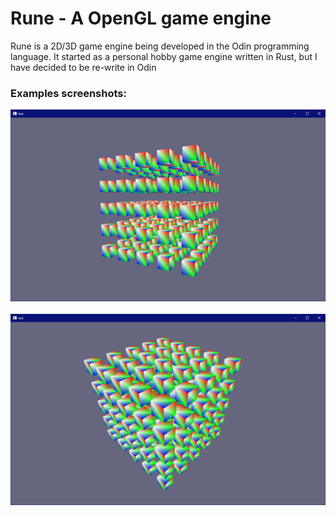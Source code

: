# Rune - A OpenGL game engine

Rune is a 2D/3D game engine being developed in the Odin programming language. 
It started as a personal hobby game engine written in Rust, but I have decided to be re-write in Odin

### Examples screenshots:
![](https://github.com/Mrso73/Rune/blob/main/examples/images/example1.png)
<br/>
<br/>
![](https://github.com/Mrso73/Rune/blob/main/examples/images/example2.png)
